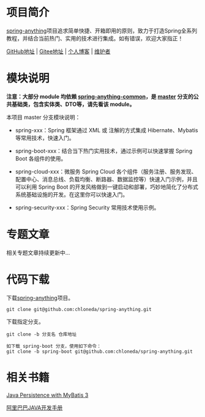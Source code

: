 # 项目简介

[spring-anything](https://github.com/chloneda/spring-anything)项目追求简单快捷、开箱即用的原则，致力于打造Spring全系列教程，并结合当前热门、实用的技术进行集成。如有错误，欢迎大家指正！

[GitHub地址](https://github.com/chloneda/spring-anything) | [Gitee地址](https://gitee.com/chloneda/spring-anything) | [个人博客](https://chloneda.github.io/) | [维护者](https://github.com/chloneda/) 


# 模块说明

**注意：大部分 module 均依赖 [spring-anything-common](https://github.com/chloneda/spring-anything/tree/master/spring-anything-common)，是 [master](https://github.com/chloneda/spring-anything/tree/master) 分支的公共基础类，包含实体类、DTO等，请先看该 module。**

本项目 master 分支模块说明：

- spring-xxx：Spring 框架通过 XML 或 注解的方式集成 Hibernate、Mybatis 等常用技术，快速入门。

- spring-boot-xxx：结合当下热门实用技术，通过示例可以快速掌握 Spring Boot 各组件的使用。

- spring-cloud-xxx：微服务 Spring Cloud 各个组件（服务注册、服务发现、配置中心、消息总线、负载均衡、断路器、数据监控等）快速入门示例，并且可以利用 Spring Boot 的开发风格做到一键启动和部署，巧妙地简化了分布式系统基础设施的开发。在这里你可以快速入门。

- spring-security-xxx：Spring Security 常用技术使用示例。


# 专题文章

相关专题文章持续更新中...

# 代码下载

下载[spring-anything](https://github.com/chloneda/spring-anything)项目。
```
git clone git@github.com:chloneda/spring-anything.git
```

下载指定分支。
```
git clone -b 分支名 仓库地址

如下载 spring-boot 分支，使用如下命令：
git clone -b spring-boot git@github.com:chloneda/spring-anything.git
```


# 相关书籍

[Java Persistence with MyBatis 3](https://github.com/chloneda/magic-spring-boot/blob/master/resources/Java%20Persistence%20with%20MyBatis%203.pdf)

[阿里巴巴JAVA开发手册](https://github.com/chloneda/magic-spring-boot/blob/master/resources/%E9%98%BF%E9%87%8C%E5%B7%B4%E5%B7%B4JAVA%E5%BC%80%E5%8F%91%E6%89%8B%E5%86%8C.pdf)


